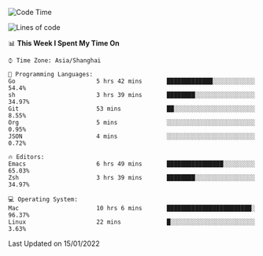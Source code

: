 <!--START_SECTION:waka-->
![Code Time](http://img.shields.io/badge/Code%20Time-561%20hrs%2050%20mins-blue)

![Lines of code](https://img.shields.io/badge/From%20Hello%20World%20I%27ve%20Written-22%20Thousand%20lines%20of%20code-blue)

📊 **This Week I Spent My Time On** 

```text
⌚︎ Time Zone: Asia/Shanghai

💬 Programming Languages: 
Go                       5 hrs 42 mins       █████████████░░░░░░░░░░░░   54.4% 
sh                       3 hrs 39 mins       ████████░░░░░░░░░░░░░░░░░   34.97% 
Git                      53 mins             ██░░░░░░░░░░░░░░░░░░░░░░░   8.55% 
Org                      5 mins              ░░░░░░░░░░░░░░░░░░░░░░░░░   0.95% 
JSON                     4 mins              ░░░░░░░░░░░░░░░░░░░░░░░░░   0.72%

🔥 Editors: 
Emacs                    6 hrs 49 mins       ████████████████░░░░░░░░░   65.03% 
Zsh                      3 hrs 39 mins       ████████░░░░░░░░░░░░░░░░░   34.97%

💻 Operating System: 
Mac                      10 hrs 6 mins       ████████████████████████░   96.37% 
Linux                    22 mins             █░░░░░░░░░░░░░░░░░░░░░░░░   3.63%

```


 Last Updated on 15/01/2022
<!--END_SECTION:waka-->
